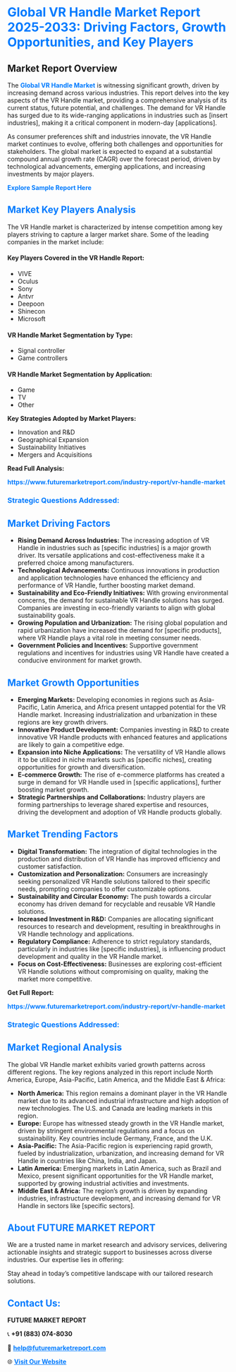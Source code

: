 <h1 style="color: #007BFF;">Global VR Handle Market Report 2025-2033: Driving Factors, Growth Opportunities, and Key Players</h1>

<section id="overview">
<h2>Market Report Overview</h2>
<p>The <a href="https://www.futuremarketreport.com/industry-report/vr-handle-market" style="color: #007BFF; text-decoration: none;"><strong>Global VR Handle Market</strong></a> is witnessing significant growth, driven by increasing demand across various industries. This report delves into the key aspects of the VR Handle market, providing a comprehensive analysis of its current status, future potential, and challenges. The demand for VR Handle has surged due to its wide-ranging applications in industries such as [insert industries], making it a critical component in modern-day [applications].</p>
<p>As consumer preferences shift and industries innovate, the VR Handle market continues to evolve, offering both challenges and opportunities for stakeholders. The global market is expected to expand at a substantial compound annual growth rate (CAGR) over the forecast period, driven by technological advancements, emerging applications, and increasing investments by major players.</p>
</section>

<section id="overview">
<p><a href="https://www.futuremarketreport.com/request-sample/reportId=56098" style="color: #007BFF; text-decoration: none;"><strong>Explore Sample Report Here</strong></a></p>
</section>

<section id="key-players">
<h2 style="color: #007BFF;">Market Key Players Analysis</h2>
<p>The VR Handle market is characterized by intense competition among key players striving to capture a larger market share. Some of the leading companies in the market include:</p>
<h4>Key Players Covered in the VR Handle Report:</h4>
<ul><li>VIVE</li><li>Oculus</li><li>Sony</li><li>Antvr</li><li>Deepoon</li><li>Shinecon</li><li>Microsoft</li></ul>
<h4>VR Handle Market Segmentation by Type:</h4>
<ul><li>Signal controller</li><li>Game controllers</li></ul>

<h4>VR Handle Market Segmentation by Application:</h4>
<ul><li>Game</li><li>TV</li><li>Other</li></ul>
<p><strong>Key Strategies Adopted by Market Players:</strong></p>
<ul>
<li>Innovation and R&D</li>
<li>Geographical Expansion</li>
<li>Sustainability Initiatives</li>
<li>Mergers and Acquisitions</li>
</ul>
</section>

<section>
<p><strong>Read Full Analysis: </strong></p><a href="https://www.futuremarketreport.com/industry-report/vr-handle-market" style="color: #007BFF; text-decoration: none;"><strong>https://www.futuremarketreport.com/industry-report/vr-handle-market</strong></a>
<h3 style="color: #007BFF;">Strategic Questions Addressed:</h3>
</section>

<section id="driving-factors">
<h2 style="color: #007BFF;">Market Driving Factors</h2>
<ul>
<li><strong>Rising Demand Across Industries:</strong> The increasing adoption of VR Handle in industries such as [specific industries] is a major growth driver. Its versatile applications and cost-effectiveness make it a preferred choice among manufacturers.</li>
<li><strong>Technological Advancements:</strong> Continuous innovations in production and application technologies have enhanced the efficiency and performance of VR Handle, further boosting market demand.</li>
<li><strong>Sustainability and Eco-Friendly Initiatives:</strong> With growing environmental concerns, the demand for sustainable VR Handle solutions has surged. Companies are investing in eco-friendly variants to align with global sustainability goals.</li>
<li><strong>Growing Population and Urbanization:</strong> The rising global population and rapid urbanization have increased the demand for [specific products], where VR Handle plays a vital role in meeting consumer needs.</li>
<li><strong>Government Policies and Incentives:</strong> Supportive government regulations and incentives for industries using VR Handle have created a conducive environment for market growth.</li>
</ul>
</section>

<section id="growth-opportunities">
<h2 style="color: #007BFF;">Market Growth Opportunities</h2>
<ul>
<li><strong>Emerging Markets:</strong> Developing economies in regions such as Asia-Pacific, Latin America, and Africa present untapped potential for the VR Handle market. Increasing industrialization and urbanization in these regions are key growth drivers.</li>
<li><strong>Innovative Product Development:</strong> Companies investing in R&D to create innovative VR Handle products with enhanced features and applications are likely to gain a competitive edge.</li>
<li><strong>Expansion into Niche Applications:</strong> The versatility of VR Handle allows it to be utilized in niche markets such as [specific niches], creating opportunities for growth and diversification.</li>
<li><strong>E-commerce Growth:</strong> The rise of e-commerce platforms has created a surge in demand for VR Handle used in [specific applications], further boosting market growth.</li>
<li><strong>Strategic Partnerships and Collaborations:</strong> Industry players are forming partnerships to leverage shared expertise and resources, driving the development and adoption of VR Handle products globally.</li>
</ul>
</section>

<section id="trending-factors">
<h2 style="color: #007BFF;">Market Trending Factors</h2>
<ul>
<li><strong>Digital Transformation:</strong> The integration of digital technologies in the production and distribution of VR Handle has improved efficiency and customer satisfaction.</li>
<li><strong>Customization and Personalization:</strong> Consumers are increasingly seeking personalized VR Handle solutions tailored to their specific needs, prompting companies to offer customizable options.</li>
<li><strong>Sustainability and Circular Economy:</strong> The push towards a circular economy has driven demand for recyclable and reusable VR Handle solutions.</li>
<li><strong>Increased Investment in R&D:</strong> Companies are allocating significant resources to research and development, resulting in breakthroughs in VR Handle technology and applications.</li>
<li><strong>Regulatory Compliance:</strong> Adherence to strict regulatory standards, particularly in industries like [specific industries], is influencing product development and quality in the VR Handle market.</li>
<li><strong>Focus on Cost-Effectiveness:</strong> Businesses are exploring cost-efficient VR Handle solutions without compromising on quality, making the market more competitive.</li>
</ul>
</section>

<section>
<p><strong>Get Full Report: </strong></p><a href="https://www.futuremarketreport.com/industry-report/vr-handle-market" style="color: #007BFF; text-decoration: none;"><strong>https://www.futuremarketreport.com/industry-report/vr-handle-market</strong></a>
<h3 style="color: #007BFF;">Strategic Questions Addressed:</h3>
</section>


<section id="regional-analysis">
<h2 style="color: #007BFF;">Market Regional Analysis</h2>
<p>The global VR Handle market exhibits varied growth patterns across different regions. The key regions analyzed in this report include North America, Europe, Asia-Pacific, Latin America, and the Middle East & Africa:</p>
<ul>
<li><strong>North America:</strong> This region remains a dominant player in the VR Handle market due to its advanced industrial infrastructure and high adoption of new technologies. The U.S. and Canada are leading markets in this region.</li>
<li><strong>Europe:</strong> Europe has witnessed steady growth in the VR Handle market, driven by stringent environmental regulations and a focus on sustainability. Key countries include Germany, France, and the U.K.</li>
<li><strong>Asia-Pacific:</strong> The Asia-Pacific region is experiencing rapid growth, fueled by industrialization, urbanization, and increasing demand for VR Handle in countries like China, India, and Japan.</li>
<li><strong>Latin America:</strong> Emerging markets in Latin America, such as Brazil and Mexico, present significant opportunities for the VR Handle market, supported by growing industrial activities and investments.</li>
<li><strong>Middle East & Africa:</strong> The region’s growth is driven by expanding industries, infrastructure development, and increasing demand for VR Handle in sectors like [specific sectors].</li>
</ul>
</section>

<footer>
<h2 style="color: #007BFF;">About FUTURE MARKET REPORT</h2>
<p>We are a trusted name in market research and advisory services, delivering actionable insights and strategic support to businesses across diverse industries. Our expertise lies in offering:</p>

<p>Stay ahead in today’s competitive landscape with our tailored research solutions.</p>

<h2 style="color: #007BFF;">Contact Us:</h2>
<p><strong>FUTURE MARKET REPORT</strong></p>
<p>📞 <strong>+91 (883) 074-8030</strong></p>
<p>📧 <strong><a href="mailto:help@futuremarketreport.com" style="color: #007BFF;">help@futuremarketreport.com</a></strong></p>
<p>🌐 <strong><a href="https://www.futuremarketreport.com/" style="color: #007BFF;">Visit Our Website</a></strong></p>
</footer>